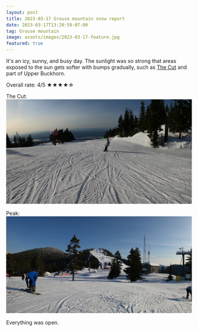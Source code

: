 ```yaml
---
layout: post
title: 2023-03-17 Grouse mountain snow report
date: 2023-03-17T13:20:59-07:00
tag: Grouse mountain
image: assets/images/2023-03-17-feature.jpg
featured: true
---
```

It's an icy, sunny, and busy day. The sunlight was so strong that areas exposed to the sun gets softer with bumps gradually, such as [The Cut](/grouse/the-cut/) and part of Upper Buckhorn.

Overall rate: 4/5 ★★★★☆

The Cut:
![](/assets/images/2023-03-17-vlcsnap-2023-03-17-15h36m34s128.jpg)

Peak:
![](/assets/images/2023-03-17-feature.jpg)

Everything was open.
